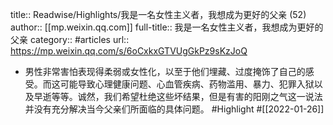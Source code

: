 title:: Readwise/Highlights/我是一名女性主义者，我想成为更好的父亲 (52)
author:: [[mp.weixin.qq.com]]
full-title:: 我是一名女性主义者，我想成为更好的父亲
category:: #articles
url:: https://mp.weixin.qq.com/s/6oCxkxGTVUgGkPz9sKzJoQ

- 男性非常害怕表现得柔弱或女性化，以至于他们埋藏、过度掩饰了自己的感受。而这可能导致心理健康问题、心血管疾病、药物滥用、暴力、犯罪入狱以及早逝等等。诚然，我们希望杜绝这些坏结果，但是有害的阳刚之气这一说法并没有充分解决当今父亲们所面临的具体问题。 #Highlight #[[2022-01-26]]